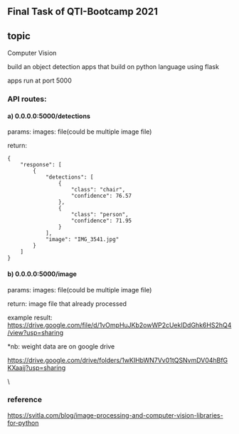 Final Task of QTI-Bootcamp 2021
--------------------------------

## topic
Computer Vision

build an object detection apps that build on python language using flask

apps run at port 5000

### API routes:
#### a) 0.0.0.0:5000/detections

params: images: file(could be multiple image file)

return:
```
{
    "response": [
        {
            "detections": [
                {
                    "class": "chair",
                    "confidence": 76.57
                },
                {
                    "class": "person",
                    "confidence": 71.95
                }
            ],
            "image": "IMG_3541.jpg"
        }
    ]
}
```

#### b) 0.0.0.0:5000/image

params: images: file(could be multiple image file)

return:
image file that already processed



example result:
https://drive.google.com/file/d/1vOmpHuJKb2owWP2cUekIDdGhk6HS2hQ4/view?usp=sharing




*nb:
weight data are on google drive

https://drive.google.com/drive/folders/1wKIHbWN7Vv01tQSNvmDV04hBfGKXaaij?usp=sharing

\

### reference
https://svitla.com/blog/image-processing-and-computer-vision-libraries-for-python